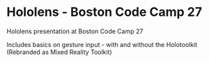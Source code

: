 # Hololens - Boston Code Camp 27
Hololens presentation at Boston Code Camp 27

Includes basics on gesture input - with and without the Holotoolkit (Rebranded as Mixed Reality Toolkit)
